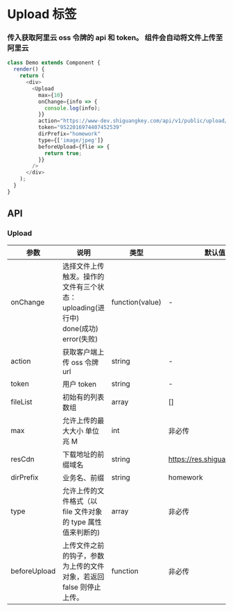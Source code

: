 # Upload 标签

### 传入获取阿里云 oss 令牌的 api 和 token。 组件会自动将文件上传至阿里云

<!--DemoStart-->

```js
class Demo extends Component {
  render() {
    return (
      <div>
        <Upload
          max={10}
          onChange={info => {
            console.log(info);
          }}
          action="https://www-dev.shiguangkey.com/api/v1/public/upload/getUploadToken"
          token="9522016974407452539"
          dirPrefix="homework"
          type={['image/jpeg']}
          beforeUpload={flie => {
            return true;
          }}
        />
      </div>
    );
  }
}
```

<!--End-->

## API

### Upload

| 参数         | 说明                                                                             | 类型            | 默认值                      |
| ------------ | -------------------------------------------------------------------------------- | --------------- | --------------------------- |
| onChange     | 选择文件上传触发。操作的文件有三个状态：uploading(进行中) done(成功) error(失败) | function(value) | -                           |
| action       | 获取客户端上传 oss 令牌 url                                                      | string          | -                           |
| token        | 用户 token                                                                       | string          | -                           |
| fileList     | 初始有的列表数组                                                                 | array           | []                          |
| max          | 允许上传的最大大小 单位兆 M                                                      | int             | 非必传                      |
| resCdn       | 下载地址的前缀域名                                                               | string          | https://res.shiguangkey.com |
| dirPrefix    | 业务名、前缀                                                                     | string          | homework                    |
| type         | 允许上传的文件格式（以 file 文件对象的 type 属性值来判断的)                      | array           | 非必传                      |
| beforeUpload | 上传文件之前的钩子，参数为上传的文件对象，若返回 false 则停止上传。              | function        | 非必传                      |
